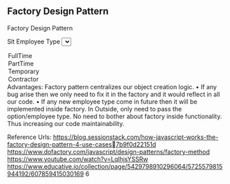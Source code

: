 ## Factory Design Pattern



Factory Design Pattern
<!DOCTYPE html>
<html>
 <head>
 <meta charset="utf-8">
 <meta name="viewport" content="width=device-width, initial-scale=1">
 <title>Factory Design Pattern</title>
 </head>
 <body>
 
 <label>Slt Employee Type</label>
 <select onchange="showEmployee(this.value)">
 <option value="FullTime">FullTime</option>
 <option value="PartTime">PartTime</option>
 <option value="Temporary">Temporary</option>
 <option value="Contractor">Contractor</option>
 </select>
 <div id="show"></div>
 
 <script>
 class FullTime {
 constructor() {
 this.salary = 150;
 }
 }
 class PartTime {
 constructor() {
 this.salary = 100;
 }
 }
 class Temporary {
 constructor() {
 this.salary = 80;
 }
 }
 class Contractor {
 constructor() {
 this.salary = 120;
 }
 }
 class FactoryEmployee {
 constructor(type) {
 this.type = type;
 this.empDet;
 }
 createEmployee(option) {
 let emp;
 this.type = option;
 switch(option) {
 case "FullTime":
 emp = new FullTime();
 this.empDet = emp;
 break;
 case "PartTime":
 emp = new PartTime();
 this.empDet = emp;
 break;
 case "Temporary":
 emp = new Temporary();
 this.empDet = emp;
 break;
 case "Contractor":
 emp = new Contractor();
 this.empDet = emp;
 break;
 default: 
 emp = new FullTime();
 this.empDet = emp;
 }
 return emp; 
 }
 show() {
 return this.type + ' Employee Salary : $' + this.empDet.salar
y;
 }
 
 }
 function showEmployee(option) {
 let empFactory = new FactoryEmployee();
 empFactory.createEmployee(option);
 console.log(empFactory.show());
 document.getElementById('show').innerText = empFactory.show();
 }
 </script>
 </body>
</html>
Advantages: 
Factory pattern centralizes our object creation logic. 
• If any bug arise then we only need to fix it in the factory and it would reflect in all our code. 
• If any new employee type come in future then it will be implemented inside factory. In Outside, 
only need to pass the option/employee type. No need to bother about factory inside 
functionality.
Thus increasing our code maintainability.

Reference Urls: 
https://blog.sessionstack.com/how-javascript-works-the-factory-design-pattern-4-use-cases7b9f0d22151d
https://www.dofactory.com/javascript/design-patterns/factory-method
https://www.youtube.com/watch?v=LqlhjsYSSRw
https://www.educative.io/collection/page/5429798910296064/5725579815944192/607859415030169
6